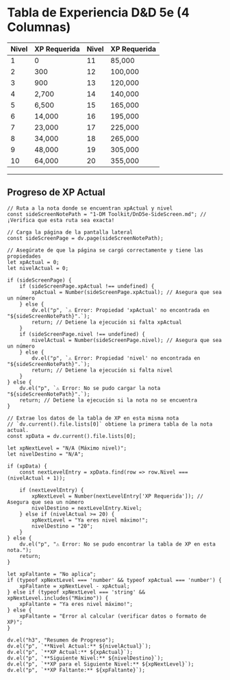 # Tabla de Experiencia D&D 5e (4 Columnas)

| Nivel | XP Requerida | Nivel | XP Requerida |
| :---- | :----------- | :---- | :----------- |
| 1     | 0            | 11    | 85,000       |
| 2     | 300          | 12    | 100,000      |
| 3     | 900          | 13    | 120,000      |
| 4     | 2,700        | 14    | 140,000      |
| 5     | 6,500        | 15    | 165,000      |
| 6     | 14,000       | 16    | 195,000      |
| 7     | 23,000       | 17    | 225,000      |
| 8     | 34,000       | 18    | 265,000      |
| 9     | 48,000       | 19    | 305,000      |
| 10    | 64,000       | 20    | 355,000      |

---

## Progreso de XP Actual

```dataviewjs
// Ruta a la nota donde se encuentran xpActual y nivel
const sideScreenNotePath = "1-DM Toolkit/DnD5e-SideScreen.md"; // ¡Verifica que esta ruta sea exacta!

// Carga la página de la pantalla lateral
const sideScreenPage = dv.page(sideScreenNotePath);

// Asegúrate de que la página se cargó correctamente y tiene las propiedades
let xpActual = 0;
let nivelActual = 0;

if (sideScreenPage) {
    if (sideScreenPage.xpActual !== undefined) {
        xpActual = Number(sideScreenPage.xpActual); // Asegura que sea un número
    } else {
        dv.el("p", `⚠️ Error: Propiedad 'xpActual' no encontrada en "${sideScreenNotePath}".`);
        return; // Detiene la ejecución si falta xpActual
    }
    if (sideScreenPage.nivel !== undefined) {
        nivelActual = Number(sideScreenPage.nivel); // Asegura que sea un número
    } else {
        dv.el("p", `⚠️ Error: Propiedad 'nivel' no encontrada en "${sideScreenNotePath}".`);
        return; // Detiene la ejecución si falta nivel
    }
} else {
    dv.el("p", `⚠️ Error: No se pudo cargar la nota "${sideScreenNotePath}".`);
    return; // Detiene la ejecución si la nota no se encuentra
}

// Extrae los datos de la tabla de XP en esta misma nota
// `dv.current().file.lists[0]` obtiene la primera tabla de la nota actual.
const xpData = dv.current().file.lists[0];

let xpNextLevel = "N/A (Máximo nivel)";
let nivelDestino = "N/A";

if (xpData) {
    const nextLevelEntry = xpData.find(row => row.Nivel === (nivelActual + 1));

    if (nextLevelEntry) {
        xpNextLevel = Number(nextLevelEntry['XP Requerida']); // Asegura que sea un número
        nivelDestino = nextLevelEntry.Nivel;
    } else if (nivelActual >= 20) {
        xpNextLevel = "Ya eres nivel máximo!";
        nivelDestino = "20";
    }
} else {
    dv.el("p", "⚠️ Error: No se pudo encontrar la tabla de XP en esta nota.");
    return;
}

let xpFaltante = "No aplica";
if (typeof xpNextLevel === 'number' && typeof xpActual === 'number') {
    xpFaltante = xpNextLevel - xpActual;
} else if (typeof xpNextLevel === 'string' && xpNextLevel.includes("Máximo")) {
    xpFaltante = "Ya eres nivel máximo!";
} else {
    xpFaltante = "Error al calcular (verificar datos o formato de XP)";
}

dv.el("h3", "Resumen de Progreso");
dv.el("p", `**Nivel Actual:** ${nivelActual}`);
dv.el("p", `**XP Actual:** ${xpActual}`);
dv.el("p", `**Siguiente Nivel:** ${nivelDestino}`);
dv.el("p", `**XP para el Siguiente Nivel:** ${xpNextLevel}`);
dv.el("p", `**XP Faltante:** ${xpFaltante}`);